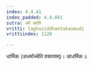 ```yaml
---
index: 4.4.41
index_padded: 4.4.041
sutra: धर्मं चरति
vritti: laghusiddhantakaumudi
vrittiindex: 1128

---
```

धार्मिकः (अधर्माच्चेति वक्तव्यम्)। आधर्मिकः॥